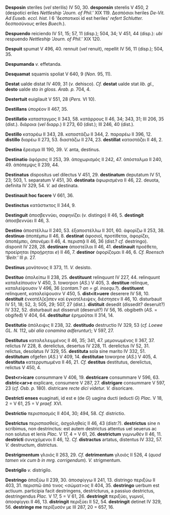 **Desposin** steriles (*vel* sterilis) IV 50, 30. **desponsin** sterelis
V 450, 2 (despotici eriles *Nettleship 'Journ. of Phil.'* XIX 119.
Δεσπόσιοι heriles *De-Vit. Ad Euseb. eccl. hist.* I 6 'δεσποτικοί id est
heriles' *refert Schlutter.* δεσποσύνους eriles *Buech.*).

**Despuendo** reiciendo IV 51, 15; 57, 11 (disp.); 504, 34; V 451, 44
(disp.): *ubi* respuendo *Nettleship 'Journ. of Phil.'* XIX 120.

**Despuit** spumat V 496, 40. rennuit (*vel* renuit), repellit IV 56, 11
(disp.); 504, 35.

**Despumanda** *v.* effetanda.

**Desquamat** squamis spoliat V 640, 9 (*Non.* 95, 11).

**Destat** ualde distat IV 409, 31 (*v.* dehisco). *Cf.* **destat**
ualde stat *lib. gl.*, **desto** ualde sto *in gloss. Arab. p.* 704, 4.

**Destertuit** euigilauit V 551, 28 (*Pers.* VI 10).

**Destillans** ὑπορέον II 467, 35.

**Destillatio** κατασταγμος II 343, 58. κατάρρους II 46, 34; 343, 31;
III 206, 35 (dist.). διάροια (*vel* διαρρ.) II 273, 60 (dist.); III 246,
40 (dist.).

**Destillo** καταρέω II 343, 28. καταστάζω II 344, 2. παραρέω II 396,
12. **distillo** διαρέω II 273, 53. διαστάζω II 274, 23. **destillat**
καταστάζει II 46, 2.

**Destina** ἔρεισμα III 190, 39. *V.* anta, destinus.

**Destinatio** ἀφόρισις II 253, 39. ἀποχωρισμός II 242, 47. ἀπόσταλμα II
240, 49. ἀπόπεμψις II 239, 44.

**Destinatus** dispositus uel dilectus V 451, 29. **destinatum**
deputatum IV 51, 23; 503, 1. separatum V 451, 30. **destinata**
ἀφωρισμένα II 46, 22. deuota, definita IV 329, 54. *V.* ad destinata.

**Destinauit hoc facere** V 661, 36.

**Destinctus** κατάστικτος II 344, 9.

**Destinguit** ἀποσβεννύει, σαφηνίζει (*v.* distingo) II 46, 5.
**destingit** ἀποσβεννύει II 46, 3.

**Destino** ἀποστέλλω II 240, 53. ἐξαποστέλλω II 301, 60. ἀφορίζω II
253, 38. **destinuo** ἀποπέμπω II 46, 8. **destinat** ἀφοσιοῖ,
προτίθεται, ἀφορίζει, ἀποπέμπει, ἀπονέμει II 46, 4. περισπᾷ II 46, 36
(dist.? *cf.* destringo). disponit IV 228, 28. **destinare** ἀποστεῖλαι
II 46, 41. **destinauit** προέθετο, προείρηται (προῄρηται *e*) II 46, 7.
**destinor** ἀφορίζομαι II 46, 6. *Cf. Roensch 'Beitr.'* III *p.* 27.

**Destinus** μονότονος II 373, 11. *V.* desisto.

**Destituo** ἀπολείπω II 238, 25. **destituunt** relinquunt IV 227, 44.
relinquunt καταλείπουσιν V 450, 3. toworpon (*AS.*) V 405, 3.
**destitue** relinque, καταλείψουσιν V 496, 36 (*contam.*? *an = gl.
insequ.?*). **destituent** relinquent, καταλείψουσιν V 450, 5.
**dist\<it\>uere** deserere IV 58, 10. **destituit** ἐνκατέλ[ε]ιπεν
καὶ ἐγκατέλειψεν, διέστησεν II 46, 10. disturbauit IV 51, 18; 52, 3;
505, 29; 507, 27 (dist.). **distituit** desedit (dissedit? deseruit?) IV
332, 52. disturbauit aut disseruit (deseruit?) IV 56, 16. obgibeth
(*AS.* = obgifeđ) V 404, 64. **destituitur** ἐρημοῦται II 314, 14.

**Destitutio** ἀπόλειψις II 238, 32. **destitudo** destructio IV 329, 53
(*cf. Loewe GL. N.* 112, *ubi alia conamina adferuntur*); V 597, 27.

**Destitutus** καταλελειμμένος II 46, 35; 341, 47. μεμονωμένος II 367,
37. relictus IV 228, 8. derelictus, desertus IV 228, 11. derelictus IV
52, 31. relictus, desolatus IV 329, 55. **destituta** sola sine marito
IV 332, 51. **destitutum** ofgefen (*AS.*) V 409, 14. **destitutae**
toworpne (*AS.*) V 405, 4. **destituta** κατερρυπωμένα II 46, 21. *Cf.*
**destitus** destitutus, derelictus, relictus V 450, 4.

**Dest\<r\>icare** consummare V 406, 19. **destricare** consummare V
596, 63. **distric\<ar\>e** explicare, consumere V 287, 27.
**distrigare** consummare V 597, 23 (*cf. Osb. p.* 180). districare
*recte dici videtur. V.* disoricare.

**Destricti enses** euaginati, id est e (de *G*) uagina ducti (educti
*G*) *Plac.* V 18, 2 = V 61, 25 = V *praef.* XVI.

**Destrictio** περισπασμός II 404, 30; 494, 58. *Cf.* districtio.

**Destrictus** περισπασθείς, ἀσχοληθείς II 46, 43 (distr.?).
**destrictus** sine n scribimus, non destrinctus: est autem destrictus
attentus uel seuerus ac non solutus et lenis *Plac.* V 17, 4 = V 61, 26.
**destrictum** γυμνωθέν II 46, 11. **destricti** συνεχόμενοι II 46, 12.
*Cf.* **distractus** artatus, distentus IV 332, 57. *V.* destructum,
districtus.

**Destrigmentum** γλοιός II 263, 29. *Cf.* **detrimentum** γλοιός II
526, 4 (*quod tamen vix cum b in mrg. corrigendum*). *V.* strigmentum.

**Destrigilo** *v.* distrigilo.

**Destringo** ἀποξύω II 239, 30. ἀποσφίγγω II 241, 13. distringo περιξύω
II 403, 31. περισπῶ ἀπό τινος \<σώματ\>ος II 404, 35. **destringo**
uerbum est actiuum. participia facit destringens, destricturus, a
passiuo destrictus, destringendus *Plac.* V 17, 5 = V 61, 26.
**destringit** περιξύει, γυμνοῖ, ἀποσφίγγει II 46, 13. **distringit**
περιξύει II 52, 54. **destringit** detinet IV 329, 56. **destringe me**
περίξυσόν με III 287, 20 = 657, 16.
